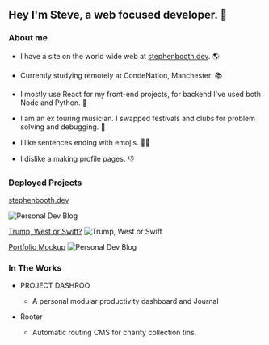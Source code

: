 ## Hey I'm Steve, a web focused developer. 👋

### About me

- I have a site on the world wide web at [stephenbooth.dev](https://www.stephenbooth.dev). 🌎

- Currently studying remotely at CondeNation, Manchester. 📚
- I mostly use React for my front-end projects, for backend I've used both Node and Python. 🐍
- I am an ex touring musician. I swapped festivals and clubs for problem solving and debugging. 🙌
- I like sentences ending with emojis. 🤷‍♂️
- I dislike a making profile pages. 👎

### Deployed Projects

[stephenbooth.dev](https://www.stephenbooth.dev)

![Personal Dev Blog]('./images/blog.png')

[Trump, West or Swift?](https://boothscript.github.io/west-trump-swift)
![Trump, West or Swift]('./images/trump-west-swift.png')

[Portfolio Mockup](https://boothscript.github.io/portfolio2)
![Personal Dev Blog]('./images/portfolio.png')

### In The Works

- PROJECT DASHROO

  - A personal modular productivity dashboard and Journal

- Rooter
  - Automatic routing CMS for charity collection tins.
